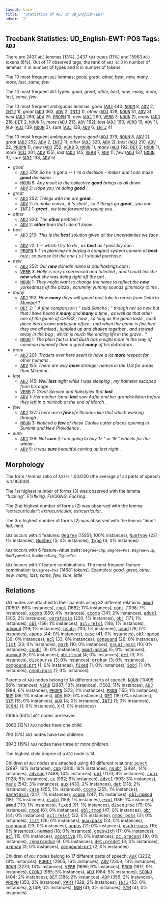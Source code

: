 ```yaml
---
layout: base
title:  'Statistics of ADJ in UD_English-EWT'
udver: '2'
---
```


## Treebank Statistics: UD_English-EWT: POS Tags: `ADJ`

There are 2427 `ADJ` lemmas (13%), 2437 `ADJ` types (11%) and 15963 `ADJ` tokens (6%).
Out of 17 observed tags, the rank of `ADJ` is: 3 in number of lemmas, 4 in number of types and 8 in number of tokens.

The 10 most frequent `ADJ` lemmas: <em>good, great, other, best, new, many, more, last, same, few</em>

The 10 most frequent `ADJ` types:  <em>good, great, other, best, new, many, more, last, same, few</em>

The 10 most frequent ambiguous lemmas: <em>good</em> (<tt><a href="en_ewt-pos-ADJ.html">ADJ</a></tt> 440, <tt><a href="en_ewt-pos-NOUN.html">NOUN</a></tt> 8, <tt><a href="en_ewt-pos-ADV.html">ADV</a></tt> 2, <tt><a href="en_ewt-pos-INTJ.html">INTJ</a></tt> 1), <em>great</em> (<tt><a href="en_ewt-pos-ADJ.html">ADJ</a></tt> 362, <tt><a href="en_ewt-pos-ADV.html">ADV</a></tt> 2, <tt><a href="en_ewt-pos-INTJ.html">INTJ</a></tt> 1), <em>other</em> (<tt><a href="en_ewt-pos-ADJ.html">ADJ</a></tt> 328, <tt><a href="en_ewt-pos-NOUN.html">NOUN</a></tt> 51, <tt><a href="en_ewt-pos-ADV.html">ADV</a></tt> 3), <em>best</em> (<tt><a href="en_ewt-pos-ADJ.html">ADJ</a></tt> 289, <tt><a href="en_ewt-pos-ADV.html">ADV</a></tt> 25, <tt><a href="en_ewt-pos-PROPN.html">PROPN</a></tt> 1), <em>new</em> (<tt><a href="en_ewt-pos-ADJ.html">ADJ</a></tt> 260, <tt><a href="en_ewt-pos-VERB.html">VERB</a></tt> 3, <tt><a href="en_ewt-pos-NOUN.html">NOUN</a></tt> 2), <em>many</em> (<tt><a href="en_ewt-pos-ADJ.html">ADJ</a></tt> 218, <tt><a href="en_ewt-pos-DET.html">DET</a></tt> 2, <tt><a href="en_ewt-pos-NOUN.html">NOUN</a></tt> 1), <em>more</em> (<tt><a href="en_ewt-pos-ADJ.html">ADJ</a></tt> 213, <tt><a href="en_ewt-pos-ADV.html">ADV</a></tt> 162), <em>last</em> (<tt><a href="en_ewt-pos-ADJ.html">ADJ</a></tt> 160, <tt><a href="en_ewt-pos-VERB.html">VERB</a></tt> 19, <tt><a href="en_ewt-pos-ADV.html">ADV</a></tt> 1), <em>few</em> (<tt><a href="en_ewt-pos-ADJ.html">ADJ</a></tt> 139, <tt><a href="en_ewt-pos-NOUN.html">NOUN</a></tt> 3), <em>sure</em> (<tt><a href="en_ewt-pos-ADJ.html">ADJ</a></tt> 138, <tt><a href="en_ewt-pos-ADV.html">ADV</a></tt> 6, <tt><a href="en_ewt-pos-INTJ.html">INTJ</a></tt> 4)

The 10 most frequent ambiguous types:  <em>good</em> (<tt><a href="en_ewt-pos-ADJ.html">ADJ</a></tt> 379, <tt><a href="en_ewt-pos-NOUN.html">NOUN</a></tt> 8, <tt><a href="en_ewt-pos-ADV.html">ADV</a></tt> 2), <em>great</em> (<tt><a href="en_ewt-pos-ADJ.html">ADJ</a></tt> 252, <tt><a href="en_ewt-pos-ADV.html">ADV</a></tt> 2, <tt><a href="en_ewt-pos-INTJ.html">INTJ</a></tt> 1), <em>other</em> (<tt><a href="en_ewt-pos-ADJ.html">ADJ</a></tt> 320, <tt><a href="en_ewt-pos-ADV.html">ADV</a></tt> 2), <em>best</em> (<tt><a href="en_ewt-pos-ADJ.html">ADJ</a></tt> 210, <tt><a href="en_ewt-pos-ADV.html">ADV</a></tt> 22, <tt><a href="en_ewt-pos-PROPN.html">PROPN</a></tt> 1), <em>new</em> (<tt><a href="en_ewt-pos-ADJ.html">ADJ</a></tt> 252, <tt><a href="en_ewt-pos-VERB.html">VERB</a></tt> 3, <tt><a href="en_ewt-pos-NOUN.html">NOUN</a></tt> 1), <em>many</em> (<tt><a href="en_ewt-pos-ADJ.html">ADJ</a></tt> 192, <tt><a href="en_ewt-pos-DET.html">DET</a></tt> 2, <tt><a href="en_ewt-pos-NOUN.html">NOUN</a></tt> 1), <em>more</em> (<tt><a href="en_ewt-pos-ADJ.html">ADJ</a></tt> 201, <tt><a href="en_ewt-pos-ADV.html">ADV</a></tt> 155), <em>last</em> (<tt><a href="en_ewt-pos-ADJ.html">ADJ</a></tt> 145, <tt><a href="en_ewt-pos-VERB.html">VERB</a></tt> 7, <tt><a href="en_ewt-pos-ADV.html">ADV</a></tt> 1), <em>few</em> (<tt><a href="en_ewt-pos-ADJ.html">ADJ</a></tt> 137, <tt><a href="en_ewt-pos-NOUN.html">NOUN</a></tt> 3), <em>sure</em> (<tt><a href="en_ewt-pos-ADJ.html">ADJ</a></tt> 138, <tt><a href="en_ewt-pos-ADV.html">ADV</a></tt> 5)


* <em>good</em>
  * <tt><a href="en_ewt-pos-ADJ.html">ADJ</a></tt> 379: <em>So he 's got a -- I 'm a decision - maker and I can make <b>good</b> decisions .</em>
  * <tt><a href="en_ewt-pos-NOUN.html">NOUN</a></tt> 8: <em>Any insult to the collective <b>good</b> brings us all down .</em>
  * <tt><a href="en_ewt-pos-ADV.html">ADV</a></tt> 2: <em>Hope you 're doing <b>good</b> .</em>
* <em>great</em>
  * <tt><a href="en_ewt-pos-ADJ.html">ADJ</a></tt> 252: <em>Things with me are <b>great</b> .</em>
  * <tt><a href="en_ewt-pos-ADV.html">ADV</a></tt> 2: <em>to make convo , it 's short , so if things go <b>great</b> , you can</em>
  * <tt><a href="en_ewt-pos-INTJ.html">INTJ</a></tt> 1: <em><b>great</b> , we look forward to seeing you .</em>
* <em>other</em>
  * <tt><a href="en_ewt-pos-ADJ.html">ADJ</a></tt> 320: <em>The <b>other</b> problem ?</em>
  * <tt><a href="en_ewt-pos-ADV.html">ADV</a></tt> 2: <em><b>other</b> than that i do n't know .</em>
* <em>best</em>
  * <tt><a href="en_ewt-pos-ADJ.html">ADJ</a></tt> 210: <em>This is the <b>best</b> solution given all the uncertainties we face .</em>
  * <tt><a href="en_ewt-pos-ADV.html">ADV</a></tt> 22: <em>I -- which I try to do , as <b>best</b> as I possibly can .</em>
  * <tt><a href="en_ewt-pos-PROPN.html">PROPN</a></tt> 1: <em>I 'm planning on buying a compact system camera at <b>best</b> buy ; so please list the one ( s ) I should purchase .</em>
* <em>new</em>
  * <tt><a href="en_ewt-pos-ADJ.html">ADJ</a></tt> 252: <em>Our <b>new</b> domain name is paulhastings.com .</em>
  * <tt><a href="en_ewt-pos-VERB.html">VERB</a></tt> 3: <em>Holly is very experienced and talented , and I could tell she <b>new</b> what she was doing right off the bat .</em>
  * <tt><a href="en_ewt-pos-NOUN.html">NOUN</a></tt> 1: <em>They might want to change the name to reflect the <b>new</b> yorkedness of the pizza , scrummy yummy sounds gimmicky to me .</em>
* <em>many</em>
  * <tt><a href="en_ewt-pos-ADJ.html">ADJ</a></tt> 192: <em>How <b>many</b> days will speed post take to reach from Delhi to Mumbai ?</em>
  * <tt><a href="en_ewt-pos-DET.html">DET</a></tt> 2: <em>" A fine comparison ! " said Sancho ; " though not so new but that I have heard it <b>many</b> and <b>many</b> a time , as well as that other one of the game of CHESS ; how , so long as the game lasts , each piece has its own particular office , and when the game is finished they are all mixed , jumbled up and shaken together , and stowed away in the bag , which is much like ending life in the grave . "</em>
  * <tt><a href="en_ewt-pos-NOUN.html">NOUN</a></tt> 1: <em>The plain fact is that Bush has a sight more in the way of common humanity than a great <b>many</b> of his detractors .</em>
* <em>more</em>
  * <tt><a href="en_ewt-pos-ADJ.html">ADJ</a></tt> 201: <em>Traders over here seem to have a lot <b>more</b> respect for other humans .</em>
  * <tt><a href="en_ewt-pos-ADV.html">ADV</a></tt> 155: <em>There are way <b>more</b> stranger names in the U.S for areas than Miramar .</em>
* <em>last</em>
  * <tt><a href="en_ewt-pos-ADJ.html">ADJ</a></tt> 145: <em>Well <b>last</b> night while I was sleeping , my hamster escaped from his cage .</em>
  * <tt><a href="en_ewt-pos-VERB.html">VERB</a></tt> 7: <em>Great Service and hairstyles that <b>last</b> .</em>
  * <tt><a href="en_ewt-pos-ADV.html">ADV</a></tt> 1: <em>Her mother Ismat <b>last</b> saw Aafia and her grandchildren before they left in a minicab at the end of March .</em>
* <em>few</em>
  * <tt><a href="en_ewt-pos-ADJ.html">ADJ</a></tt> 137: <em>There are a <b>few</b> life theories like that which working through .</em>
  * <tt><a href="en_ewt-pos-NOUN.html">NOUN</a></tt> 3: <em>Noticed a <b>few</b> of these Cookie cutter places opening in Summit and New Providence .</em>
* <em>sure</em>
  * <tt><a href="en_ewt-pos-ADJ.html">ADJ</a></tt> 138: <em>Not <b>sure</b> if I am going to buy 17 " or 16 " wheels for the winter .</em>
  * <tt><a href="en_ewt-pos-ADV.html">ADV</a></tt> 5: <em>It was <b>sure</b> beautiful coming up last night .</em>

## Morphology

The form / lemma ratio of `ADJ` is 1.004120 (the average of all parts of speech is 1.185009).

The 1st highest number of forms (3) was observed with the lemma “fucking”: <em>F%#king, FUCKING, Fucking</em>.

The 2nd highest number of forms (2) was observed with the lemma “extracurricular”: <em>extracurricular, extrcurricular</em>.

The 3rd highest number of forms (2) was observed with the lemma “hind”: <em>hid, hind</em>.

`ADJ` occurs with 4 features: <tt><a href="en_ewt-feat-Degree.html">Degree</a></tt> (15951; 100% instances), <tt><a href="en_ewt-feat-NumType.html">NumType</a></tt> (221; 1% instances), <tt><a href="en_ewt-feat-Number.html">Number</a></tt> (5; 0% instances), <tt><a href="en_ewt-feat-Typo.html">Typo</a></tt> (4; 0% instances)

`ADJ` occurs with 6 feature-value pairs: `Degree=Cmp`, `Degree=Pos`, `Degree=Sup`, `NumType=Ord`, `Number=Sing`, `Typo=Yes`

`ADJ` occurs with 7 feature combinations.
The most frequent feature combination is `Degree=Pos` (14581 tokens).
Examples: <em>good, great, other, new, many, last, same, few, sure, little</em>


## Relations

`ADJ` nodes are attached to their parents using 32 different relations: <tt><a href="en_ewt-dep-amod.html">amod</a></tt> (10607; 66% instances), <tt><a href="en_ewt-dep-root.html">root</a></tt> (1682; 11% instances), <tt><a href="en_ewt-dep-conj.html">conj</a></tt> (1098; 7% instances), <tt><a href="en_ewt-dep-xcomp.html">xcomp</a></tt> (660; 4% instances), <tt><a href="en_ewt-dep-ccomp.html">ccomp</a></tt> (341; 2% instances), <tt><a href="en_ewt-dep-advcl.html">advcl</a></tt> (305; 2% instances), <tt><a href="en_ewt-dep-parataxis.html">parataxis</a></tt> (230; 1% instances), <tt><a href="en_ewt-dep-obj.html">obj</a></tt> (171; 1% instances), <tt><a href="en_ewt-dep-obl.html">obl</a></tt> (156; 1% instances), <tt><a href="en_ewt-dep-acl-relcl.html">acl:relcl</a></tt> (146; 1% instances), <tt><a href="en_ewt-dep-advmod.html">advmod</a></tt> (119; 1% instances), <tt><a href="en_ewt-dep-nsubj.html">nsubj</a></tt> (110; 1% instances), <tt><a href="en_ewt-dep-nmod.html">nmod</a></tt> (76; 0% instances), <tt><a href="en_ewt-dep-appos.html">appos</a></tt> (44; 0% instances), <tt><a href="en_ewt-dep-case.html">case</a></tt> (41; 0% instances), <tt><a href="en_ewt-dep-obl-npmod.html">obl:npmod</a></tt> (39; 0% instances), <tt><a href="en_ewt-dep-acl.html">acl</a></tt> (33; 0% instances), <tt><a href="en_ewt-dep-compound.html">compound</a></tt> (26; 0% instances), <tt><a href="en_ewt-dep-list.html">list</a></tt> (23; 0% instances), <tt><a href="en_ewt-dep-mark.html">mark</a></tt> (10; 0% instances), <tt><a href="en_ewt-dep-nsubj-pass.html">nsubj:pass</a></tt> (10; 0% instances), <tt><a href="en_ewt-dep-csubj.html">csubj</a></tt> (9; 0% instances), <tt><a href="en_ewt-dep-nmod-npmod.html">nmod:npmod</a></tt> (5; 0% instances), <tt><a href="en_ewt-dep-nummod.html">nummod</a></tt> (5; 0% instances), <tt><a href="en_ewt-dep-obl-tmod.html">obl:tmod</a></tt> (4; 0% instances), <tt><a href="en_ewt-dep-det.html">det</a></tt> (3; 0% instances), <tt><a href="en_ewt-dep-discourse.html">discourse</a></tt> (3; 0% instances), <tt><a href="en_ewt-dep-orphan.html">orphan</a></tt> (3; 0% instances), <tt><a href="en_ewt-dep-compound-prt.html">compound:prt</a></tt> (1; 0% instances), <tt><a href="en_ewt-dep-fixed.html">fixed</a></tt> (1; 0% instances), <tt><a href="en_ewt-dep-iobj.html">iobj</a></tt> (1; 0% instances), <tt><a href="en_ewt-dep-nmod-poss.html">nmod:poss</a></tt> (1; 0% instances)

Parents of `ADJ` nodes belong to 14 different parts of speech: <tt><a href="en_ewt-pos-NOUN.html">NOUN</a></tt> (10495; 66% instances), <tt><a href="en_ewt-pos-VERB.html">VERB</a></tt> (2087; 13% instances),  (1682; 11% instances), <tt><a href="en_ewt-pos-ADJ.html">ADJ</a></tt> (984; 6% instances), <tt><a href="en_ewt-pos-PROPN.html">PROPN</a></tt> (373; 2% instances), <tt><a href="en_ewt-pos-PRON.html">PRON</a></tt> (155; 1% instances), <tt><a href="en_ewt-pos-NUM.html">NUM</a></tt> (86; 1% instances), <tt><a href="en_ewt-pos-ADV.html">ADV</a></tt> (63; 0% instances), <tt><a href="en_ewt-pos-DET.html">DET</a></tt> (18; 0% instances), <tt><a href="en_ewt-pos-SYM.html">SYM</a></tt> (13; 0% instances), <tt><a href="en_ewt-pos-AUX.html">AUX</a></tt> (4; 0% instances), <tt><a href="en_ewt-pos-INTJ.html">INTJ</a></tt> (1; 0% instances), <tt><a href="en_ewt-pos-SCONJ.html">SCONJ</a></tt> (1; 0% instances), <tt><a href="en_ewt-pos-X.html">X</a></tt> (1; 0% instances)

10065 (63%) `ADJ` nodes are leaves.

2062 (13%) `ADJ` nodes have one child.

793 (5%) `ADJ` nodes have two children.

3043 (19%) `ADJ` nodes have three or more children.

The highest child degree of a `ADJ` node is 14.

Children of `ADJ` nodes are attached using 40 different relations: <tt><a href="en_ewt-dep-punct.html">punct</a></tt> (2897; 16% instances), <tt><a href="en_ewt-dep-cop.html">cop</a></tt> (2810; 16% instances), <tt><a href="en_ewt-dep-nsubj.html">nsubj</a></tt> (2484; 14% instances), <tt><a href="en_ewt-dep-advmod.html">advmod</a></tt> (2468; 14% instances), <tt><a href="en_ewt-dep-obl.html">obl</a></tt> (1170; 6% instances), <tt><a href="en_ewt-dep-conj.html">conj</a></tt> (1128; 6% instances), <tt><a href="en_ewt-dep-cc.html">cc</a></tt> (992; 6% instances), <tt><a href="en_ewt-dep-advcl.html">advcl</a></tt> (593; 3% instances), <tt><a href="en_ewt-dep-mark.html">mark</a></tt> (542; 3% instances), <tt><a href="en_ewt-dep-aux.html">aux</a></tt> (433; 2% instances), <tt><a href="en_ewt-dep-det.html">det</a></tt> (318; 2% instances), <tt><a href="en_ewt-dep-case.html">case</a></tt> (255; 1% instances), <tt><a href="en_ewt-dep-ccomp.html">ccomp</a></tt> (255; 1% instances), <tt><a href="en_ewt-dep-parataxis.html">parataxis</a></tt> (247; 1% instances), <tt><a href="en_ewt-dep-xcomp.html">xcomp</a></tt> (247; 1% instances), <tt><a href="en_ewt-dep-obl-npmod.html">obl:npmod</a></tt> (181; 1% instances), <tt><a href="en_ewt-dep-csubj.html">csubj</a></tt> (156; 1% instances), <tt><a href="en_ewt-dep-expl.html">expl</a></tt> (136; 1% instances), <tt><a href="en_ewt-dep-amod.html">amod</a></tt> (110; 1% instances), <tt><a href="en_ewt-dep-fixed.html">fixed</a></tt> (91; 1% instances), <tt><a href="en_ewt-dep-discourse.html">discourse</a></tt> (79; 0% instances), <tt><a href="en_ewt-dep-nmod.html">nmod</a></tt> (61; 0% instances), <tt><a href="en_ewt-dep-obl-tmod.html">obl:tmod</a></tt> (47; 0% instances), <tt><a href="en_ewt-dep-obj.html">obj</a></tt> (44; 0% instances), <tt><a href="en_ewt-dep-acl-relcl.html">acl:relcl</a></tt> (32; 0% instances), <tt><a href="en_ewt-dep-nmod-poss.html">nmod:poss</a></tt> (31; 0% instances), <tt><a href="en_ewt-dep-list.html">list</a></tt> (26; 0% instances), <tt><a href="en_ewt-dep-aux-pass.html">aux:pass</a></tt> (24; 0% instances), <tt><a href="en_ewt-dep-compound.html">compound</a></tt> (23; 0% instances), <tt><a href="en_ewt-dep-appos.html">appos</a></tt> (21; 0% instances), <tt><a href="en_ewt-dep-nsubj-pass.html">nsubj:pass</a></tt> (19; 0% instances), <tt><a href="en_ewt-dep-nummod.html">nummod</a></tt> (18; 0% instances), <tt><a href="en_ewt-dep-goeswith.html">goeswith</a></tt> (17; 0% instances), <tt><a href="en_ewt-dep-acl.html">acl</a></tt> (15; 0% instances), <tt><a href="en_ewt-dep-vocative.html">vocative</a></tt> (11; 0% instances), <tt><a href="en_ewt-dep-cc-preconj.html">cc:preconj</a></tt> (10; 0% instances), <tt><a href="en_ewt-dep-reparandum.html">reparandum</a></tt> (4; 0% instances), <tt><a href="en_ewt-dep-det-predet.html">det:predet</a></tt> (3; 0% instances), <tt><a href="en_ewt-dep-orphan.html">orphan</a></tt> (3; 0% instances), <tt><a href="en_ewt-dep-compound-prt.html">compound:prt</a></tt> (2; 0% instances)

Children of `ADJ` nodes belong to 17 different parts of speech: <tt><a href="en_ewt-pos-AUX.html">AUX</a></tt> (3232; 18% instances), <tt><a href="en_ewt-pos-PUNCT.html">PUNCT</a></tt> (2905; 16% instances), <tt><a href="en_ewt-pos-ADV.html">ADV</a></tt> (2303; 13% instances), <tt><a href="en_ewt-pos-NOUN.html">NOUN</a></tt> (2270; 13% instances), <tt><a href="en_ewt-pos-VERB.html">VERB</a></tt> (1696; 9% instances), <tt><a href="en_ewt-pos-PRON.html">PRON</a></tt> (1617; 9% instances), <tt><a href="en_ewt-pos-CCONJ.html">CCONJ</a></tt> (985; 5% instances), <tt><a href="en_ewt-pos-ADJ.html">ADJ</a></tt> (984; 5% instances), <tt><a href="en_ewt-pos-SCONJ.html">SCONJ</a></tt> (404; 2% instances), <tt><a href="en_ewt-pos-DET.html">DET</a></tt> (385; 2% instances), <tt><a href="en_ewt-pos-ADP.html">ADP</a></tt> (356; 2% instances), <tt><a href="en_ewt-pos-PROPN.html">PROPN</a></tt> (353; 2% instances), <tt><a href="en_ewt-pos-PART.html">PART</a></tt> (329; 2% instances), <tt><a href="en_ewt-pos-INTJ.html">INTJ</a></tt> (53; 0% instances), <tt><a href="en_ewt-pos-X.html">X</a></tt> (49; 0% instances), <tt><a href="en_ewt-pos-NUM.html">NUM</a></tt> (41; 0% instances), <tt><a href="en_ewt-pos-SYM.html">SYM</a></tt> (41; 0% instances)

